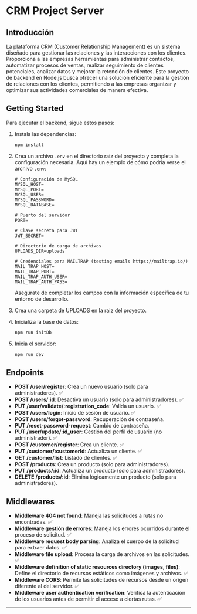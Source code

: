 # CRM Project Server

## Introducción

La plataforma CRM (Customer Relationship Management) es un sistema diseñado para gestionar las relaciones y las interacciones con los clientes. Proporciona a las empresas herramientas para administrar contactos, automatizar procesos de ventas, realizar seguimiento de clientes potenciales, analizar datos y mejorar la retención de clientes. Este proyecto de backend en Node.js busca ofrecer una solución eficiente para la gestión de relaciones con los clientes, permitiendo a las empresas organizar y optimizar sus actividades comerciales de manera efectiva.

## Getting Started

Para ejecutar el backend, sigue estos pasos:

1. Instala las dependencias:

    ```bash
    npm install
    ```

2. Crea un archivo `.env` en el directorio raíz del proyecto y completa la configuración necesaria. Aquí hay un ejemplo de cómo podría verse el archivo `.env`:

    ```plaintext
    # Configuración de MySQL
    MYSQL_HOST=
    MYSQL_PORT=
    MYSQL_USER=
    MYSQL_PASSWORD=
    MYSQL_DATABASE=

    # Puerto del servidor
    PORT=

    # Clave secreta para JWT
    JWT_SECRET=

    # Directorio de carga de archivos
    UPLOADS_DIR=uploads

    # Credenciales para MAILTRAP (testing emails https://mailtrap.io/)
    MAIL_TRAP_HOST=
    MAIL_TRAP_PORT=
    MAIL_TRAP_AUTH_USER=
    MAIL_TRAP_AUTH_PASS=
    ```

    Asegúrate de completar los campos con la información específica de tu entorno de desarrollo.

3. Crea una carpeta de UPLOADS en la raiz del proyecto.

4. Inicializa la base de datos:

    ```bash
    npm run initDb
    ```

5. Inicia el servidor:

    ```bash
    npm run dev
    ```

## Endpoints

- **POST /user/register**: Crea un nuevo usuario (solo para administradores). ✅
- **POST /users/:id**: Desactiva un usuario (solo para administradores). ✅
- **PUT /user/validate/:registration_code**: Valida un usuario. ✅
- **POST /users/login**: Inicio de sesión de usuario. ✅
- **POST /users/forgot-password**: Recuperación de contraseña.
- **PUT /reset-password-request**: Cambio de contraseña.
- **PUT /user/update/:id_user**: Gestión del perfil de usuario (no administrador). ✅
- **POST /customer/register**: Crea un cliente. ✅
- **PUT /customer/:customerId**: Actualiza un cliente. ✅
- **GET /customer/list**: Listado de clientes. ✅
- **POST /products**: Crea un producto (solo para administradores).
- **PUT /products/:id**: Actualiza un producto (solo para administradores).
- **DELETE /products/:id**: Elimina lógicamente un producto (solo para administradores).

## Middlewares

- **Middleware 404 not found**: Maneja las solicitudes a rutas no encontradas. ✅
- **Middleware gestión de errores**: Maneja los errores ocurridos durante el proceso de solicitud. ✅
- **Middleware request body parsing**: Analiza el cuerpo de la solicitud para extraer datos. ✅
- **Middleware file upload**: Procesa la carga de archivos en las solicitudes. ✅
- **Middleware definition of static resources directory (images, files)**: Define el directorio de recursos estáticos como imágenes y archivos. ✅
- **Middleware CORS**: Permite las solicitudes de recursos desde un origen diferente al del servidor. ✅
- **Middleware user authentication verification**: Verifica la autenticación de los usuarios antes de permitir el acceso a ciertas rutas. ✅

--- 
